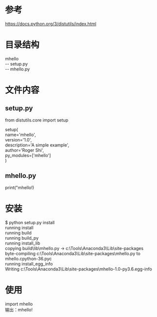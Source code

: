 
参考
===
https://docs.python.org/3/distutils/index.html    

目录结构
===
mhello    
  -- setup.py    
  -- mhello.py    

文件内容
===
setup.py    
---
from distutils.core import setup    

setup(    
    name='mhello',    
    version='1.0',    
    description='A simple example',    
    author='Roger Shi',    
    py_modules=['mhello']    
)    

mhello.py
---
print("mhello!)    

安装
===
$ python setup.py install    
running install    
running build    
running build_py    
running install_lib    
copying build\lib\mhello.py -> c:\Tools\Anaconda3\Lib\site-packages    
byte-compiling c:\Tools\Anaconda3\Lib\site-packages\mhello.py to mhello.cpython-36.pyc    
running install_egg_info    
Writing c:\Tools\Anaconda3\Lib\site-packages\mhello-1.0-py3.6.egg-info    

使用
===
import mhello    
输出：mhello!    


